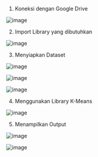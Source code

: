 1.	Koneksi dengan Google Drive

![image](https://github.com/user-attachments/assets/d86e4e30-b25a-49c6-b697-abb06c361442)

2.	Import Library yang dibutuhkan

![image](https://github.com/user-attachments/assets/5ee31920-c10c-4451-8fa6-37bebad7440f)

3.	Menyiapkan Dataset

![image](https://github.com/user-attachments/assets/ddb41f7c-2f8d-41b1-a586-19e692ca7160)

![image](https://github.com/user-attachments/assets/774d2ede-68af-4246-bffb-6ca77bc7d89a)

![image](https://github.com/user-attachments/assets/1b923ed5-58eb-42ed-b408-70fb32c4a88f)

4.	Menggunakan Library K-Means

![image](https://github.com/user-attachments/assets/6ddbddcb-c00f-4e03-a224-7734059a18db)

5.	Menampilkan Output

![image](https://github.com/user-attachments/assets/d2735655-d240-4b05-b839-d4a182f795b8)

![image](https://github.com/user-attachments/assets/32f44cb3-bad1-4dc0-a933-bd4e3b83d921)

 
